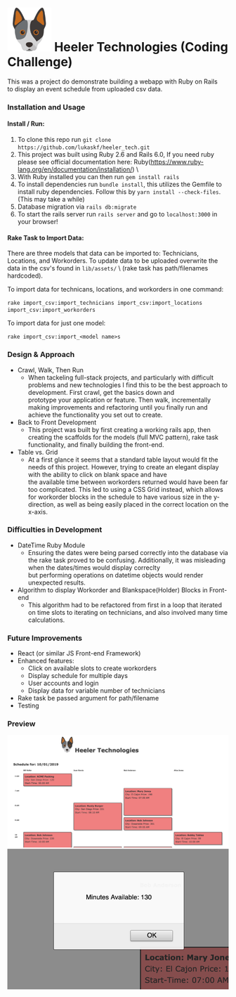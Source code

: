 # <img src="app/assets/images/cattle-dog1.png" alt="Blue Heeler" width="100" height="100"/> Heeler Technologies (Coding Challenge) 

This was a project do demonstrate building a webapp with Ruby on Rails \
to display an event schedule from uploaded csv data. 

### Installation and Usage
#### Install / Run:
1) To clone this repo run `git clone https://github.com/lukaskf/heeler_tech.git`
2) This project was built using Ruby 2.6 and Rails 6.0, If you need ruby please see official documentation here: Ruby(https://www.ruby-lang.org/en/documentation/installation/) \
3) With Ruby installed you can then run `gem install rails`
4) To install dependencies run `bundle install`, this utilizes the Gemfile to install ruby dependencies. Follow this by `yarn install --check-files`. (This may take a while)
5) Database migration via `rails db:migrate`
6) To start the rails server run `rails server` and go to `localhost:3000` in your browser!

#### Rake Task to Import Data:
There are three models that data can be imported to: Technicians, Locations, and Workorders. To update data to be uploaded overwrite the data in the csv's found in `lib/assets/` \ 
(rake task has path/filenames hardcoded).

To import data for technicans, locations, and workorders in one command:
```
rake import_csv:import_technicians import_csv:import_locations import_csv:import_workorders
```

To import data for just one model:
```
rake import_csv:import_<model name>s
```

### Design & Approach
- Crawl, Walk, Then Run
    - When tackeling full-stack projects, and particularly with difficult problems and new technologies I find this to be the best approach to development. First crawl, get the basics down and \
    prototype your application or feature. Then walk, incrementally making improvements and refactoring until you finally run and achieve the functionality you set out to create.
- Back to Front Development
    - This project was built by first creating a working rails app, then creating the scaffolds for the models (full MVC pattern), rake task functionality, and finally building the front-end. 
- Table vs. Grid
    - At a first glance it seems that a standard table layout would fit the needs of this project. However, trying to create an elegant display with the ability to click on blank space and have\
    the available time between workorders returned would have been far too complicated. This led to using a CSS Grid instead, which allows for workorder blocks in the schedule to have various size in the y-direction, as well as being easily placed in the correct location on the x-axis. 
### Difficulties in Development
- DateTime Ruby Module
    - Ensuring the dates were being parsed correctly into the database via the rake task proved to be confusing. Additionally, it was misleading when the dates/times would display correclty \
    but performing operations on datetime objects would render unexpected results.
- Algorithm to display Workorder and Blankspace(Holder) Blocks in Front-end
    - This algorithm had to be refactored from first in a loop that iterated on time slots to iterating on technicians, and also involved many time calculations. 

### Future Improvements
- React (or similar JS Front-end Framework)
- Enhanced features:
    - Click on available slots to create workorders
    - Display schedule for multiple days
    - User accounts and login
    - Display data for variable number of technicians
- Rake task be passed argument for path/filename
- Testing

### Preview

<img src="app/assets/images/preview.png" alt="Preview"/>
<img src="app/assets/images/onclick.png" alt="On Click Alert"/>
